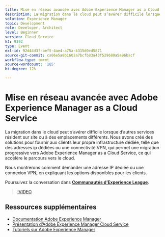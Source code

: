 ```yaml
---
title: Mise en réseau avancée avec Adobe Experience Manager as a Cloud Service
description: La migration dans le cloud peut s’avérer difficile lorsque d’autres services résident sur site ou à des emplacements différents. Nous avons créé des solutions pour fournir aux clients leur propre infrastructure dédiée, telle que des adresses ip dédiées ou une connectivité VPN, qui permet une migration progressive vers Adobe Experience Manager as a Cloud Service, ce qui accélère le parcours vers le cloud.
solution: Experience Manager
topic: Development
role: Developer, Architect
level: Beginner
version: Cloud Service
kt: 9192
type: Event
exl-id: 92d44d3f-bef5-4ae4-a75a-4315d0ed5871
source-git-commit: ca06e5a8b1602a7bcfb83a43f529680a5a96bacf
workflow-type: tm+mt
source-wordcount: '185'
ht-degree: 12%

---
```


# Mise en réseau avancée avec Adobe Experience Manager as a Cloud Service

La migration dans le cloud peut s’avérer difficile lorsque d’autres services résident sur site ou à des emplacements différents.  Nous avons créé des solutions pour fournir aux clients leur propre infrastructure dédiée, telle que des adresses ip dédiées ou une connectivité VPN, qui permet une migration progressive vers Adobe Experience Manager as a Cloud Service, ce qui accélère le parcours vers le cloud.

Nous montrerons comment demander une adresse IP dédiée ou une connexion VPN, en expliquant les options disponibles pour les clients.

Poursuivez la conversation dans **[Communautés d’Experience League](https://adobe.ly/3EUTdAo)**.

>[!VIDEO](https://video.tv.adobe.com/v/337898/?quality=12&learn=on&hidetitle=true)

## Ressources supplémentaires

- [Documentation Adobe Experience Manager ](https://experienceleague.adobe.com/docs/experience-manager-cloud-service.html?lang=fr)
- [Présentation d’Adobe Experience Manager Cloud Service](https://experienceleague.adobe.com/docs/experience-manager-cloud-service/overview/home.html?lang=fr)
- [Tutoriels sur Adobe Experience Manager](https://experienceleague.adobe.com/docs/experience-manager-tutorials.html?lang=fr)
